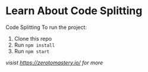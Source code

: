 # Learn About Code Splitting
Code Splitting
To run the project: 

1. Clone this repo
2. Run `npm install`
3. Run `npm start`

*visist https://zerotomastery.io/ for more*

